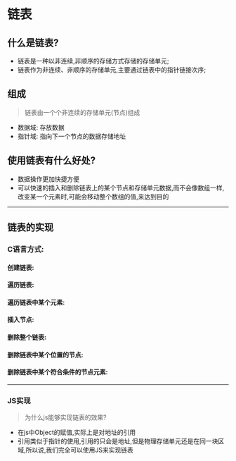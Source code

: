 # 链表
## 什么是链表?
- 链表是一种以非连续,非顺序的存储方式存储的存储单元;
- 链表作为非连续、非顺序的存储单元,主要通过链表中的指针链接次序;

## 组成
> 链表由一个个非连续的存储单元(节点)组成
- 数据域: 存放数据
- 指针域: 指向下一个节点的数据存储地址

## 使用链表有什么好处?

- 数据操作更加快捷方便
- 可以快速的插入和删除链表上的某个节点和存储单元数据,而不会像数组一样,改变某一个元素时,可能会移动整个数组的值,来达到目的

---

## 链表的实现

### C语言方式:

#### 创建链表:

#### 遍历链表:

#### 遍历链表中某个元素:

#### 插入节点:

#### 删除整个链表:

#### 删除链表中某个位置的节点:

#### 删除链表中某个符合条件的节点元素:


---
### JS实现

> 为什么js能够实现链表的效果?
- 在js中Object的赋值,实际上是对地址的引用
- 引用类似于指针的使用,引用的只会是地址,但是物理存储单元还是在同一块区域,所以说,我们完全可以使用JS来实现链表


